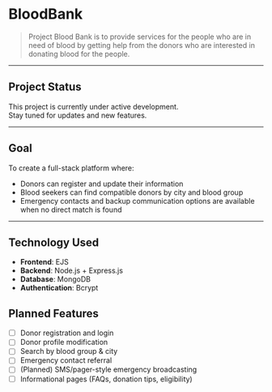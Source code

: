 # BloodBank

> Project Blood Bank is to provide services for the people who are in
> need of blood by getting help from the donors who are interested in donating blood
> for the people.

---

## Project Status

This project is currently under active development.  
Stay tuned for updates and new features.

---

## Goal

To create a full-stack platform where:

- Donors can register and update their information
- Blood seekers can find compatible donors by city and blood group
- Emergency contacts and backup communication options are available when no direct match is found

---

## Technology Used

- **Frontend**: EJS
- **Backend**: Node.js + Express.js
- **Database**: MongoDB
- **Authentication**: Bcrypt

## Planned Features

- [ ] Donor registration and login
- [ ] Donor profile modification
- [ ] Search by blood group & city
- [ ] Emergency contact referral
- [ ] (Planned) SMS/pager-style emergency broadcasting
- [ ] Informational pages (FAQs, donation tips, eligibility)
